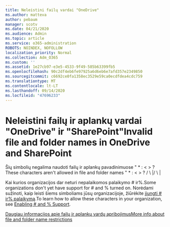 ```yaml
---
title: Neleistini failų vardai "OneDrive"
ms.author: matteva
author: pebaum
manager: scotv
ms.date: 04/21/2020
ms.audience: Admin
ms.topic: article
ms.service: o365-administration
ROBOTS: NOINDEX, NOFOLLOW
localization_priority: Normal
ms.collection: Adm_O365
ms.custom: ''
ms.assetid: 1e27cb97-e3e5-4533-9f49-585b63399fb5
ms.openlocfilehash: 90c2df4eb6fe97925a6d6eb6e7afd357e2349850
ms.sourcegitcommit: c6692ce0fa1358ec3529e59ca0ecdfdea4cdc759
ms.translationtype: MT
ms.contentlocale: lt-LT
ms.lasthandoff: 09/14/2020
ms.locfileid: "47696233"
---
```

# <a name="invalid-file-and-folder-names-in-onedrive-and-sharepoint"></a><span data-ttu-id="1621f-102">Neleistini failų ir aplankų vardai "OneDrive" ir "SharePoint"</span><span class="sxs-lookup"><span data-stu-id="1621f-102">Invalid file and folder names in OneDrive and SharePoint</span></span>

<span data-ttu-id="1621f-103">Šių simbolių negalima naudoti failų ir aplankų pavadinimuose " \* : \< \> ?</span><span class="sxs-lookup"><span data-stu-id="1621f-103">These characters aren't allowed in file and folder names " \* : \< \> ?</span></span> <span data-ttu-id="1621f-104">/ \ |</span><span class="sxs-lookup"><span data-stu-id="1621f-104">/ \ |</span></span> 
  
<span data-ttu-id="1621f-105">Kai kurios organizacijos dar neturi nepalaikomos palaikymo # ir%.</span><span class="sxs-lookup"><span data-stu-id="1621f-105">Some organizations don't yet have support for # and % turned on.</span></span> <span data-ttu-id="1621f-106">Norėdami sužinoti, kaip leisti šiems simboliams jūsų organizacijoje, žiūrėkite [įjungti # ir% palaikymą](https://go.microsoft.com/fwlink/?linkid=862611).</span><span class="sxs-lookup"><span data-stu-id="1621f-106">To learn how to allow these characters in your organization, see [Enabling # and % Support](https://go.microsoft.com/fwlink/?linkid=862611).</span></span> 
  
[<span data-ttu-id="1621f-107">Daugiau informacijos apie failų ir aplankų vardų apribojimus</span><span class="sxs-lookup"><span data-stu-id="1621f-107">More info about file and folder name restrictions</span></span>](https://go.microsoft.com/fwlink/?linkid=866430)
  

